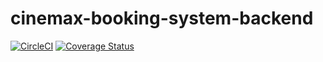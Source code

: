 # cinemax-booking-system-backend

[![CircleCI](https://circleci.com/gh/miami78/cinemax-booking-system-backend.svg?style=shield)](https://circleci.com/gh/miami78/cinemax-booking-system-backend)
[![Coverage Status](https://coveralls.io/repos/github/miami78/cinemax-booking-system-backend/badge.svg?branch=master)](https://coveralls.io/github/miami78/cinemax-booking-system-backend?branch=master)
